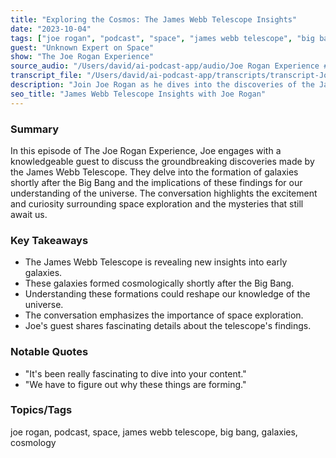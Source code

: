 ```yaml
---
title: "Exploring the Cosmos: The James Webb Telescope Insights"
date: "2023-10-04"
tags: ["joe rogan", "podcast", "space", "james webb telescope", "big bang", "galaxies", "cosmology"]
guest: "Unknown Expert on Space"
show: "The Joe Rogan Experience"
source_audio: "/Users/david/ai-podcast-app/audio/Joe Rogan Experience #2363 - David Kipping.mp3"
transcript_file: "/Users/david/ai-podcast-app/transcripts/transcript-Joe Rogan Experience #2363 - David Kipping-clip1m.txt"
description: "Join Joe Rogan as he dives into the discoveries of the James Webb Telescope and the mysteries of early galaxies."
seo_title: "James Webb Telescope Insights with Joe Rogan"
---
```


### Summary
In this episode of The Joe Rogan Experience, Joe engages with a knowledgeable guest to discuss the groundbreaking discoveries made by the James Webb Telescope. They delve into the formation of galaxies shortly after the Big Bang and the implications of these findings for our understanding of the universe. The conversation highlights the excitement and curiosity surrounding space exploration and the mysteries that still await us.

### Key Takeaways
- The James Webb Telescope is revealing new insights into early galaxies.
- These galaxies formed cosmologically shortly after the Big Bang.
- Understanding these formations could reshape our knowledge of the universe.
- The conversation emphasizes the importance of space exploration.
- Joe's guest shares fascinating details about the telescope's findings.

### Notable Quotes
- "It's been really fascinating to dive into your content."
- "We have to figure out why these things are forming."

### Topics/Tags
joe rogan, podcast, space, james webb telescope, big bang, galaxies, cosmology